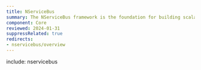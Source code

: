 ```yaml
---
title: NServiceBus
summary: The NServiceBus framework is the foundation for building scalable, reliable, and flexible distributed systems with .NET and messaging.
component: Core
reviewed: 2024-01-31
suppressRelated: true
redirects:
- nservicebus/overview
---
```


include: nservicebus
